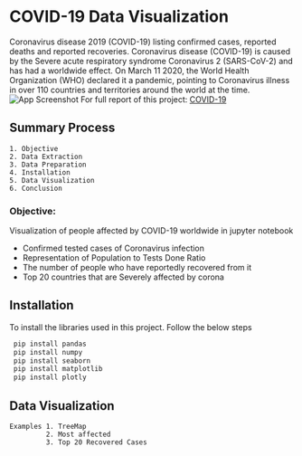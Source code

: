 
# **COVID-19 Data Visualization**

Coronavirus disease 2019 (COVID-19) listing confirmed cases, reported deaths and reported recoveries. Coronavirus disease (COVID-19) is caused by the Severe acute respiratory syndrome Coronavirus 2 (SARS-CoV-2) and has had a worldwide effect. On March 11 2020, the World Health Organization (WHO) declared it a pandemic, pointing to Coronavirus illness in over 110 countries and territories around the world at the time.
![App Screenshot](https://www.biospectrumasia.com/uploads/articles/200309_d_hn545_003-15738.JPG)
For full report of this project: [COVID-19](https://github.com/L-VinayKumar/COVID-19-Data-Visualization/blob/main/Covid-19%20data%20visualization/covid-19_analysis.ipynb)
## Summary Process

    1. Objective
    2. Data Extraction
    3. Data Preparation
    4. Installation
    5. Data Visualization
    6. Conclusion

### Objective:
 Visualization of people affected by COVID-19 worldwide in jupyter notebook

 * Confirmed tested cases of Coronavirus infection
 * Representation of Population to Tests Done Ratio
 * The number of people who have reportedly recovered from it
 * Top 20 countries that are Severely affected by corona 

## Installation

To install the libraries used in this project. Follow the below steps

```bash
 pip install pandas
 pip install numpy
 pip install seaborn
 pip install matplotlib
 pip install plotly
```

## Data Visualization 

    Examples 1. TreeMap
             2. Most affected
             3. Top 20 Recovered Cases
